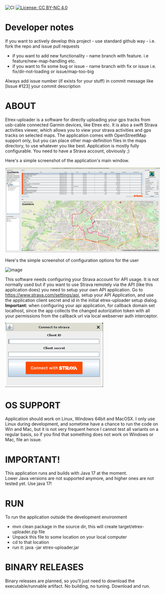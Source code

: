 ![CI](https://github.com/mikey75/etrex-uploader/actions/workflows/build.yml/badge.svg)
[![License: CC BY-NC 4.0](https://img.shields.io/badge/License-CC_BY--NC_4.0-lightgrey.svg)](https://creativecommons.org/licenses/by-nc/4.0/)

Developer notes 
==

If you want to actively develop this project - use standard github way - i.e. fork the repo and issue pull requests<br>
- if you want to add new functionality - name branch with feature. i.e feature/new-map-handling etc.
- if you want to fix some bug or issue - name branch with fix or issue i.e. fix/dir-not-loading or issue/map-too-big<br>

Always add issue number (if exists for your stuff) in commit message like [Issue #123] your commit description<br>


ABOUT
=
Etrex-uploader is a software for directly uploading your gps tracks from usb-cable connected Garmin devices, like Etrex etc.
It is also a swift Strava activities viewer, which allows you to view your strava activities and gps tracks on selected maps.
The application comes with OpenStreetMap support only, but you can place other map-definition files in the maps directory, 
to use whatever you like best. Application is mostly fully configurable. You need to have a Strava account, obviously ;)

Here's a simple screenshot of the application's main window. 

![](src/main/resources/etrex-uploader.png)

Here's the simple screenshot of configuration options for the user

<img width="471" height="663" alt="image" src="https://github.com/user-attachments/assets/28af2083-751d-44c6-a048-d66f2cd30795" />


This software needs configuring your Strava account for API usage. It is not normally used but if you want to use Strava
remotely via the API (like this application does) you need to setup your own API application.
Go to https://www.strava.com/settings/api, setup your API Application,  and use the  application client secret and id in the initial 
etrex-uploader setup dialog. <b>Important:</b> when configuring your api application, for callback domain set localhost, 
since the app collects the changed autorization token with all your permissions from the callback url 
via local webserver auth interceptor.

![](src/main/resources/setupApiApp.png)

OS SUPPORT
=
Application should work on Linux, Windows 64bit and MacOSX. I only use Linux during development, and sometime have a chance 
to run the code on Win and Mac, but it is not very frequent hence I cannot test all variants on a regular basis, so if you find that 
something does not work on Windows or Mac, file an issue. 

IMPORTANT!
=
This application runs and builds with Java 17 at the moment.<br>
Lower Java versions are not supported anymore, and higher ones are not tested yet. 
Use java 17!

RUN
==
To run the application outside the development environment

- mvn clean package in the source dir, this will create target/etrex-uploader.zip file
- Unpack this file to some location on your local computer
- cd to that location 
- run it: java -jar etrex-uploader.jar 

BINARY RELEASES
=
Binary releases are planned, so you'll just need to download the executable/runnable artifact. No building, no tuning. Download and run.
